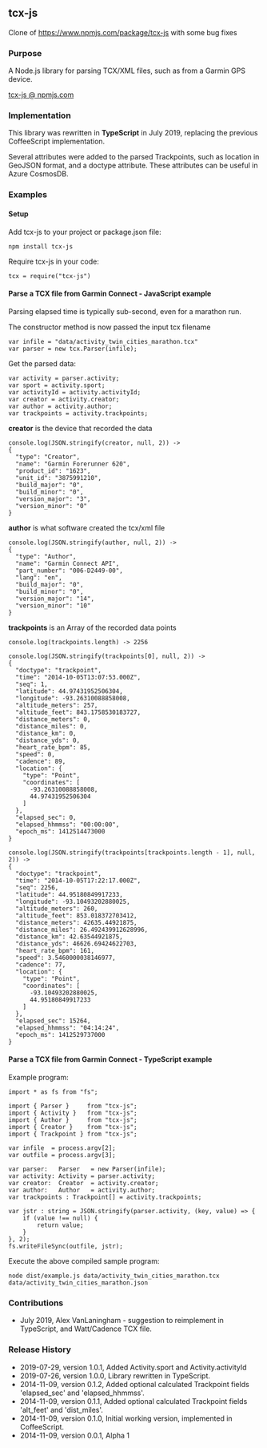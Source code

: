## tcx-js

Clone of https://www.npmjs.com/package/tcx-js with some bug fixes

### Purpose

A Node.js library for parsing TCX/XML files, such as from a Garmin GPS device.

[tcx-js @ npmjs.com](https://www.npmjs.com/package/tcx-js)

### Implementation

This library was rewritten in **TypeScript** in July 2019, replacing the previous CoffeeScript implementation.

Several attributes were added to the parsed Trackpoints, such as location in GeoJSON format, and
a doctype attribute. These attributes can be useful in Azure CosmosDB.

### Examples

#### Setup

Add tcx-js to your project or package.json file:

```
npm install tcx-js
```

Require tcx-js in your code:

```
tcx = require("tcx-js")
```

#### Parse a TCX file from Garmin Connect - JavaScript example

Parsing elapsed time is typically sub-second, even for a marathon run.

The constructor method is now passed the input tcx filename

```
var infile = "data/activity_twin_cities_marathon.tcx"
var parser = new tcx.Parser(infile);
```

Get the parsed data:

```
var activity = parser.activity;
var sport = activity.sport;
var activityId = activity.activityId;
var creator = activity.creator;
var author = activity.author;
var trackpoints = activity.trackpoints;
```

**creator** is the device that recorded the data

```
console.log(JSON.stringify(creator, null, 2)) ->
{
  "type": "Creator",
  "name": "Garmin Forerunner 620",
  "product_id": "1623",
  "unit_id": "3875991210",
  "build_major": "0",
  "build_minor": "0",
  "version_major": "3",
  "version_minor": "0"
}
```

**author** is what software created the tcx/xml file

```
console.log(JSON.stringify(author, null, 2)) ->
{
  "type": "Author",
  "name": "Garmin Connect API",
  "part_number": "006-D2449-00",
  "lang": "en",
  "build_major": "0",
  "build_minor": "0",
  "version_major": "14",
  "version_minor": "10"
}
```

**trackpoints** is an Array of the recorded data points

```
console.log(trackpoints.length) -> 2256

console.log(JSON.stringify(trackpoints[0], null, 2)) ->
{
  "doctype": "trackpoint",
  "time": "2014-10-05T13:07:53.000Z",
  "seq": 1,
  "latitude": 44.97431952506304,
  "longitude": -93.26310088858008,
  "altitude_meters": 257,
  "altitude_feet": 843.1758530183727,
  "distance_meters": 0,
  "distance_miles": 0,
  "distance_km": 0,
  "distance_yds": 0,
  "heart_rate_bpm": 85,
  "speed": 0,
  "cadence": 89,
  "location": {
    "type": "Point",
    "coordinates": [
      -93.26310088858008,
      44.97431952506304
    ]
  },
  "elapsed_sec": 0,
  "elapsed_hhmmss": "00:00:00",
  "epoch_ms": 1412514473000
}

console.log(JSON.stringify(trackpoints[trackpoints.length - 1], null, 2)) ->
{
  "doctype": "trackpoint",
  "time": "2014-10-05T17:22:17.000Z",
  "seq": 2256,
  "latitude": 44.95180849917233,
  "longitude": -93.10493202880025,
  "altitude_meters": 260,
  "altitude_feet": 853.018372703412,
  "distance_meters": 42635.44921875,
  "distance_miles": 26.492439912628996,
  "distance_km": 42.63544921875,
  "distance_yds": 46626.69424622703,
  "heart_rate_bpm": 161,
  "speed": 3.5460000038146977,
  "cadence": 77,
  "location": {
    "type": "Point",
    "coordinates": [
      -93.10493202880025,
      44.95180849917233
    ]
  },
  "elapsed_sec": 15264,
  "elapsed_hhmmss": "04:14:24",
  "epoch_ms": 1412529737000
}
```

#### Parse a TCX file from Garmin Connect - TypeScript example

Example program:

```
import * as fs from "fs";

import { Parser }     from "tcx-js";
import { Activity }   from "tcx-js";
import { Author }     from "tcx-js";
import { Creator }    from "tcx-js";
import { Trackpoint } from "tcx-js";

var infile  = process.argv[2];
var outfile = process.argv[3];

var parser:   Parser   = new Parser(infile);
var activity: Activity = parser.activity;
var creator:  Creator  = activity.creator;
var author:   Author   = activity.author;
var trackpoints : Trackpoint[] = activity.trackpoints;

var jstr : string = JSON.stringify(parser.activity, (key, value) => {
    if (value !== null) {
        return value;
    }
}, 2);
fs.writeFileSync(outfile, jstr);
```

Execute the above compiled sample program:

```
node dist/example.js data/activity_twin_cities_marathon.tcx data/activity_twin_cities_marathon.json
```

### Contributions

- July 2019, Alex VanLaningham - suggestion to reimplement in TypeScript, and Watt/Cadence TCX file.

### Release History

- 2019-07-29, version 1.0.1, Added Activity.sport and Activity.activityId
- 2019-07-26, version 1.0.0, Library rewritten in TypeScript.
- 2014-11-09, version 0.1.2, Added optional calculated Trackpoint fields 'elapsed_sec' and 'elapsed_hhmmss'.
- 2014-11-09, version 0.1.1, Added optional calculated Trackpoint fields 'alt_feet' and 'dist_miles'.
- 2014-11-09, version 0.1.0, Initial working version, implemented in CoffeeScript.
- 2014-11-09, version 0.0.1, Alpha 1
